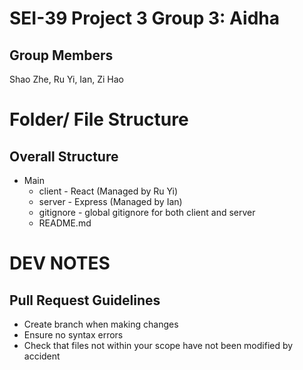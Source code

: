 # SEI-39 Project 3 Group 3: Aidha

## Group Members

Shao Zhe, Ru Yi, Ian, Zi Hao

# Folder/ File Structure

## Overall Structure

- Main
  - client - React (Managed by Ru Yi)
  - server - Express (Managed by Ian)
  - gitignore - global gitignore for both client and server
  - README.md

# DEV NOTES

## Pull Request Guidelines

- Create branch when making changes
- Ensure no syntax errors
- Check that files not within your scope have not been modified by accident
